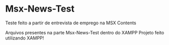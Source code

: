 # Msx-News-Test
Teste feito a partir de entrevista de emprego na MSX Contents

Arquivos presentes na parte Msx-News-Test dentro do XAMPP
Projeto feito utilizando XAMPP!
